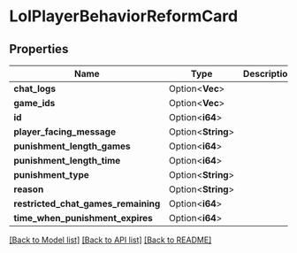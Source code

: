 # LolPlayerBehaviorReformCard

## Properties

Name | Type | Description | Notes
------------ | ------------- | ------------- | -------------
**chat_logs** | Option<**Vec<String>**> |  | [optional]
**game_ids** | Option<**Vec<i64>**> |  | [optional]
**id** | Option<**i64**> |  | [optional]
**player_facing_message** | Option<**String**> |  | [optional]
**punishment_length_games** | Option<**i64**> |  | [optional]
**punishment_length_time** | Option<**i64**> |  | [optional]
**punishment_type** | Option<**String**> |  | [optional]
**reason** | Option<**String**> |  | [optional]
**restricted_chat_games_remaining** | Option<**i64**> |  | [optional]
**time_when_punishment_expires** | Option<**i64**> |  | [optional]

[[Back to Model list]](../README.md#documentation-for-models) [[Back to API list]](../README.md#documentation-for-api-endpoints) [[Back to README]](../README.md)


